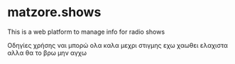 # matzore.shows
This is a web platform to manage info for radio shows
 
Οδηγίες χρήσης
ναι μπορώ
ολα καλα μεχρι στιγμης εχω χαωθει ελαχιστα αλλα θα το βρω μην αγχω

